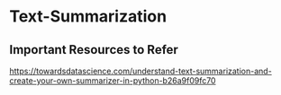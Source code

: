 # Text-Summarization
## Important Resources to Refer
https://towardsdatascience.com/understand-text-summarization-and-create-your-own-summarizer-in-python-b26a9f09fc70

